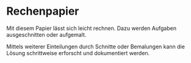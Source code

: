 # Rechenpapier

Mit diesem Papier lässt sich leicht rechnen.
Dazu werden Aufgaben ausgeschnitten oder aufgemalt.

Mittels weiterer Einteilungen durch Schnitte oder Bemalungen kann die Lösung schrittweise erforscht und dokumentiert werden.
